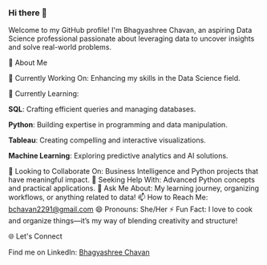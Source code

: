 ### Hi there 👋


Welcome to my GitHub profile! I'm Bhagyashree Chavan, an aspiring Data Science professional passionate about leveraging data to uncover insights and solve real-world problems.

🌟 About Me

🔭 Currently Working On: Enhancing my skills in the Data Science field.

🌱 Currently Learning:

**SQL**: Crafting efficient queries and managing databases.

**Python**: Building expertise in programming and data manipulation.

**Tableau**: Creating compelling and interactive visualizations.

**Machine Learning**: Exploring predictive analytics and AI solutions.
  
  👯 Looking to Collaborate On: Business Intelligence and Python projects that have meaningful impact.
  🤔 Seeking Help With: Advanced Python concepts and practical applications.
  💬 Ask Me About: My learning journey, organizing workflows, or anything related to data!
  📫 How to Reach Me: bchavan2291@gmail.com
  😄 Pronouns: She/Her
  ⚡ Fun Fact: I love to cook and organize things—it’s my way of blending creativity and structure!


🌐 Let's Connect

Find me on LinkedIn: [Bhagyashree Chavan](https://www.linkedin.com/in/bhagyashree-chavan)
